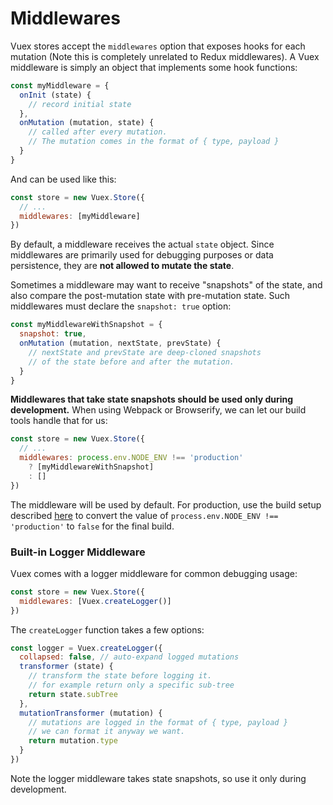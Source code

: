 # Middlewares

Vuex stores accept the `middlewares` option that exposes hooks for each mutation (Note this is completely unrelated to Redux middlewares). A Vuex middleware is simply an object that implements some hook functions:

``` js
const myMiddleware = {
  onInit (state) {
    // record initial state
  },
  onMutation (mutation, state) {
    // called after every mutation.
    // The mutation comes in the format of { type, payload }
  }
}
```

And can be used like this:

``` js
const store = new Vuex.Store({
  // ...
  middlewares: [myMiddleware]
})
```

By default, a middleware receives the actual `state` object. Since middlewares are primarily used for debugging purposes or data persistence, they are **not allowed to mutate the state**.

Sometimes a middleware may want to receive "snapshots" of the state, and also compare the post-mutation state with pre-mutation state. Such middlewares must declare the `snapshot: true` option:

``` js
const myMiddlewareWithSnapshot = {
  snapshot: true,
  onMutation (mutation, nextState, prevState) {
    // nextState and prevState are deep-cloned snapshots
    // of the state before and after the mutation.
  }
}
```

**Middlewares that take state snapshots should be used only during development.** When using Webpack or Browserify, we can let our build tools handle that for us:

``` js
const store = new Vuex.Store({
  // ...
  middlewares: process.env.NODE_ENV !== 'production'
    ? [myMiddlewareWithSnapshot]
    : []
})
```

The middleware will be used by default. For production, use the build setup described [here](http://vuejs.org/guide/application.html#Deploying_for_Production) to convert the value of `process.env.NODE_ENV !== 'production'` to `false` for the final build.

### Built-in Logger Middleware

Vuex comes with a logger middleware for common debugging usage:

``` js
const store = new Vuex.Store({
  middlewares: [Vuex.createLogger()]
})
```

The `createLogger` function takes a few options:

``` js
const logger = Vuex.createLogger({
  collapsed: false, // auto-expand logged mutations
  transformer (state) {
    // transform the state before logging it.
    // for example return only a specific sub-tree
    return state.subTree
  },
  mutationTransformer (mutation) {
    // mutations are logged in the format of { type, payload }
    // we can format it anyway we want.
    return mutation.type
  }
})
```

Note the logger middleware takes state snapshots, so use it only during development.
